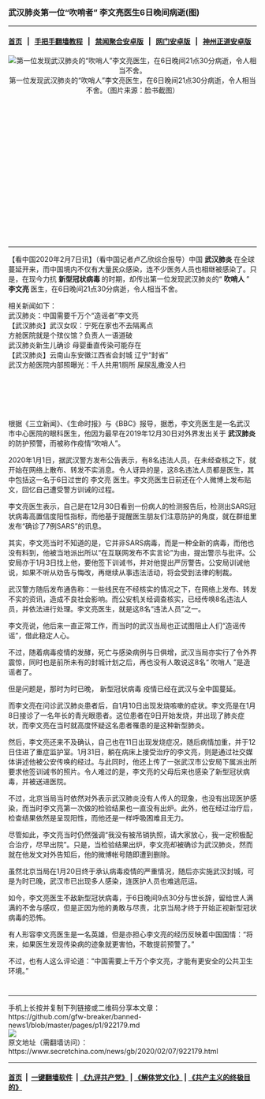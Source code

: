 ### 武汉肺炎第一位“吹哨者” 李文亮医生6日晚间病逝(图)
------------------------

#### [首页](https://github.com/gfw-breaker/banned-news1/blob/master/README.md) &nbsp;&nbsp;|&nbsp;&nbsp; [手把手翻墙教程](https://github.com/gfw-breaker/guides/wiki) &nbsp;&nbsp;|&nbsp;&nbsp; [禁闻聚合安卓版](https://github.com/gfw-breaker/bn-android) &nbsp;&nbsp;|&nbsp;&nbsp; [网门安卓版](https://github.com/oGate2/oGate) &nbsp;&nbsp;|&nbsp;&nbsp; [神州正道安卓版](https://github.com/SzzdOgate/update) 



<div class="article_right" style="fone-color:#000">
 <p style="text-align:center">
  <img alt="第一位发现武汉肺炎的“吹哨人”李文亮医生，在6日晚间21点30分病逝，令人相当不舍。" src="https://img3.secretchina.com/pic/2020/2-7/p2621591a948636900-ss.jpg"/>
  <br>
   第一位发现武汉肺炎的“吹哨人”李文亮医生，在6日晚间21点30分病逝，令人相当不舍。（图片来源：脸书截图）
   <span id="hideid" name="hideid" style="color:red;display:none;">
    <span href="https://www.secretchina.com">
    </span>
   </span>
  </br>
 </p>
 <div id="txt-mid1-t21-2017">
  <ins class="adsbygoogle" data-ad-client="ca-pub-1276641434651360" data-ad-slot="2451032099" style="display:inline-block;width:336px;height:280px">
  </ins>
  

---


  </div>
 </div>
 <p>
  【看中国2020年2月7日讯】（看中国记者卢乙欣综合报导）中国
  <strong>
   <span href="https://www.secretchina.com/news/gb/tag/武汉肺炎" target="_blank">
    武汉肺炎
   </span>
  </strong>
  在全球蔓延开来，而中国境内不仅有大量民众感染，连不少医务人员也相继被感染了。只是，在现今力抗
  <strong>
   新型冠状病毒
  </strong>
  的时期，却传出第一位发现武汉肺炎的“
  <strong>
   吹哨人
  </strong>
  ”
  <strong>
   李文亮
  </strong>
  医生，在6日晚间21点30分病逝，令人相当不舍。
  <span id="hideid" name="hideid" style="color:red;display:none;">
   <span href="https://www.secretchina.com">
   </span>
  </span>
 </p>
 <p>
  相关新闻如下：
  <br>
   <span href="https://www.secretchina.com/news/b5/2020/02/05/922012.html" target="_blank">
    武汉肺炎：中国需要千万个“造谣者”李文亮
   </span>
   <br>
    <span href="https://www.secretchina.com/news/b5/2020/02/06/922054.html" target="_blank">
     【武汉肺炎】武汉女叹：宁死在家也不去隔离点
    </span>
    <br>
     <span href="https://www.secretchina.com/news/b5/2020/02/06/922160.html" target="_blank">
      方舱医院就是个殡仪馆？负责人一语道破
     </span>
     <br>
      <span href="https://www.secretchina.com/news/b5/2020/02/06/922123.html" target="_blank">
       武汉肺炎新生儿确诊 母婴垂直传染可能存在
      </span>
      <br>
       <span href="https://www.secretchina.com/news/b5/2020/02/06/922150.html" target="_blank">
        【武汉肺炎】云南山东安徽江西省会封城 辽宁“封省”
       </span>
       <br>
        <span href="https://www.secretchina.com/news/b5/2020/02/07/922170.html" target="_blank">
         武汉方舱医院内部照曝光：千人共用1厕所 屎尿乱撒没人扫
        </span>
       </br>
      </br>
     </br>
    </br>
   </br>
  </br>
 </p>
 <p>
  根据《三立新闻》、《生命时报》与《BBC》报导，据悉，李文亮医生是一名武汉市中心医院的眼科医生，他因为最早在2019年12月30日对外界发出关于
  <strong>
   <span href="https://zh.wikipedia.org/zh-tw/2019%E6%96%B0%E5%9E%8B%E5%86%A0%E7%8B%80%E7%97%85%E6%AF%92%E7%96%AB%E6%83%85" target="_blank">
    武汉肺炎
   </span>
  </strong>
  的防护预警，而被称作疫情“吹哨人”。
 </p>
 <p>
  2020年1月1日，据武汉警方发布公告表示，有8名违法人员，在未经查核之下，就开始在网络上散布、转发不实消息。令人讶异的是，这8名违法人员都是医生，其中包括这一名于6日过世的
  <span href="https://www.secretchina.com/news/gb/tag/李文亮" target="_blank">
   李文亮
  </span>
  医生。李文亮医生日前还在个人微博上发布贴文，回忆自己遭受警方训诫的过程。
 </p>
 <p>
  李文亮医生表示，自己是在12月30日看到一份病人的检测报告后，检测出SARS冠状病毒高置信度阳性指标，而他基于提醒医生朋友们注意防护的角度，就在群组里发布“确诊了7例SARS”的讯息。
 </p>
 <p>
  其实，李文亮当时不知道的是，它并非SARS病毒，而是一种全新的病毒，而他也没有料到，他被当地派出所以“在互联网发布不实言论”为由，提出警示与批评。公安局亦于1月3日找上他，要他签下训诫书，并对他提出严厉警告。公安局训诫他说，如果不听从劝告与悔改，再继续从事违法活动，将会受到法律的制裁。
 </p>
 <p>
  武汉警方随后发布通告称：一些线民在不经核实的情况之下，在网络上发布、转发不实的资讯，造成不良社会影响。而公安机关经调查核实，已经传唤8名违法人员，并依法进行处理。李文亮医生，就是这8名“违法人员”之一。
 </p>
 <p>
  李文亮说，他后来一直正常工作，而当时的武汉当局也正试图阻止人们“造谣传谣”，借此稳定人心。
 </p>
 <p>
  不过，随着病毒疫情的发酵，死亡与感染病例与日俱增，武汉当局亦实行了令外界震惊，同时也是前所未有的封城计划之后，再也没有人敢说这8名“
  <span href="https://www.secretchina.com/news/gb/tag/吹哨人" target="_blank">
   吹哨人
  </span>
  ”是造谣者了。
 </p>
 <p>
  但是问题是，那时为时已晚，
  <span href="https://www.secretchina.com/news/gb/tag/新型冠状病毒" target="_blank">
   新型冠状病毒
  </span>
  疫情已经在武汉与全中国蔓延。
 </p>
 <p>
  而李文亮在问诊武汉肺炎患者后，自1月10日出现发烧咳嗽的症状。李文亮是在1月8日接诊了一名年长的青光眼患者。这位患者在9日开始发烧，并出现了肺炎症状，而李文亮在当时就高度怀疑这名患者罹患的是这种新型肺炎。
 </p>
 <center>
  <div style="max-width: 632px;height:180px; display: none; text-align: center; margin: 0 auto; overflow: hidden;overflow-x: hidden;">
   <div id="taboola-midarticle-thumbnails" style="max-width: 632px;height:180px;overflow: hidden;overflow-x: hidden;">
   </div>
  </div>
  <div>
   <ins class="adsbygoogle" data-ad-client="ca-pub-1276641434651360" data-ad-format="fluid" data-ad-layout="in-article" data-ad-slot="5164544770" style="display:block; text-align:center;">
   </ins>
  </div>
 </center>
 <p>
  然后，李文亮还来不及确认，自己也在11日出现发烧症况，随后病情加重，并于12日住进了重症监护室。1月31日，躺在病床上接受治疗的李文亮，则是通过社交媒体讲述他被公安传唤的经过。与此同时，他还上传了一张武汉市公安局下属派出所要求他签训诫书的照片。令人难过的是，李文亮的父母后来也感染了新型冠状病毒，并被送进医院。
 </p>
 <p>
  不过，北京当局当时依然对外表示武汉肺炎没有人传人的现象，也没有出现医护感染，而当时李文亮第一次做的检验结果也一直没有出炉。此外，他在经过治疗后，检查结果依然是呈现阳性，而他还是一样呼吸困难且无力。
 </p>
 <p>
  尽管如此，李文亮当时仍然强调“我没有被吊销执照，请大家放心，我一定积极配合治疗，尽早出院”。只是，当检验结果出炉，李文亮却被确诊为武汉肺炎，然而就在他发文对外告知后，他的微博帐号随即遭到删除。
 </p>
 <p>
  虽然北京当局在1月20日终于承认病毒疫情的严重情况，随后亦实施武汉封城，可是为时已晚，武汉市已出现多人感染，连医护人员也难逃厄运。
 </p>
 <p>
  如今，李文亮医生不敌新型冠状病毒，于6日晚间9点30分与世长辞，留给世人满满的不舍与感叹，但是正因为他的勇敢与尽责，北京当局才终于开始正视新型冠状病毒的恐怖。
 </p>
 <p>
  有人形容李文亮医生是一名英雄，但是亦担心李文亮的经历反映着中国国情：“将来，如果医生发现传染病的迹象就更害怕，不敢提前预警了。”
 </p>
 <p>
  不过，也有人这么评论道：“中国需要上千万个李文亮，才能有更安全的公共卫生环境。”
 </p>
 <p style="text-align:center">
 </p>
 <p style="text-align:center">
 </p>
 <p style="text-align:center">
 </p>
 <p style="text-align:center">
  <center>
   <div>
    <div id="txt-mid2-t22-2017" style="display: block;  max-height: 351px;  overflow: hidden;">
     <div id="SC-21xxx">
     </div>
     <ins class="adsbygoogle" data-ad-client="ca-pub-1276641434651360" data-ad-format="auto" data-ad-slot="4301710469" data-full-width-responsive="true" style="display:block">
     </ins>
    </div>
   </div>
  </center>
  <div style="padding-top:12px;">
  </div>
 </p>
</div>

<hr/>
手机上长按并复制下列链接或二维码分享本文章：<br/>
https://github.com/gfw-breaker/banned-news1/blob/master/pages/p1/922179.md <br/>
<a href='https://github.com/gfw-breaker/banned-news1/blob/master/pages/p1/922179.md'><img src='https://github.com/gfw-breaker/banned-news1/blob/master/pages/p1/922179.md.png'/></a> <br/>
原文地址（需翻墙访问）：https://www.secretchina.com/news/gb/2020/02/07/922179.html


------------------------
#### [首页](https://github.com/gfw-breaker/banned-news1/blob/master/README.md) &nbsp;|&nbsp; [一键翻墙软件](https://github.com/gfw-breaker/nogfw/blob/master/README.md) &nbsp;| [《九评共产党》](https://github.com/gfw-breaker/9ping.md/blob/master/README.md#九评之一评共产党是什么) | [《解体党文化》](https://github.com/gfw-breaker/jtdwh.md/blob/master/README.md) | [《共产主义的终极目的》](https://github.com/gfw-breaker/gczydzjmd.md/blob/master/README.md)


<img src='http://gfw-breaker.win/banned-news/pages/p1/922179.md' width='0px' height='0px'/>